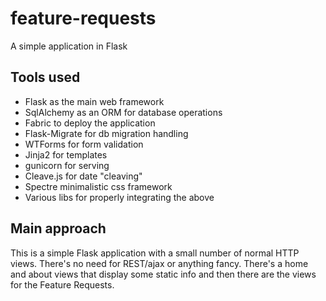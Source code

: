 # feature-requests
A simple application in Flask

Tools used
----------

* Flask as the main web framework
* SqlAlchemy as an ORM for database operations
* Fabric to deploy the application
* Flask-Migrate for db migration handling
* WTForms for form validation
* Jinja2 for templates
* gunicorn for serving
* Cleave.js for date "cleaving"
* Spectre minimalistic css framework
* Various libs for properly integrating the above


Main approach
-------------

This is a simple Flask application with a small number of normal HTTP views.
There's no need for REST/ajax or anything fancy. There's a home and about views
that display some static info and then there are the views for the Feature Requests.

